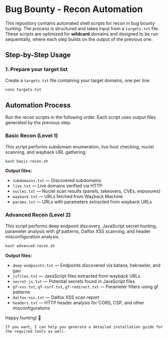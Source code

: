 
# Bug Bounty - Recon Automation

This repository contains automated shell scripts for recon in bug bounty hunting. The process is structured and takes input from a `targets.txt` file. These scripts are optimized for **wildcard** domains and designed to be run sequentially, where each step builds on the output of the previous one.


## Step-by-Step Usage

### 1. Prepare your target list

Create a `targets.txt` file containing your target domains, one per line:

```bash
nano targets.txt
```



## Automation Process

Run the recon scripts in the following order. Each script uses output files generated by the previous step.



### Basic Recon (Level 1)

This script performs subdomain enumeration, live host checking, nuclei scanning, and wayback URL gathering.

```bash
bash basic-recon.sh
```

**Output files:**

- `subdomains.txt` — Discovered subdomains
- `live.txt` — Live domains verified via HTTP
- `nuclei.txt` — Nuclei scan results (panels, takeovers, CVEs, exposures)
- `wayback.txt` — URLs fetched from Wayback Machine
- `params.txt` — URLs with parameters extracted from wayback URLs


### Advanced Recon (Level 2)

This script performs deep endpoint discovery, JavaScript secret hunting, parameter analysis with gf patterns, Dalfox XSS scanning, and header misconfiguration analysis.

```bash
bash advanced-recon.sh
```

**Output files:**

- `deep-endpoints.txt` — Endpoints discovered via katana, hakrawler, and gau
- `jsfiles.txt` — JavaScript files extracted from wayback URLs
- `secret-js.txt` — Potential secrets found in JavaScript files
- `gf-xss.txt`, `gf-ssrf.txt`, `gf-redirect.txt` — Parameter filters using gf patterns
- `dalfox-xss.txt` — Dalfox XSS scan report
- `headers.txt` — HTTP header analysis for CORS, CSP, and other misconfigurations

Happy hunting! 🚀
```
If you want, I can help you generate a detailed installation guide for the required tools as well.
